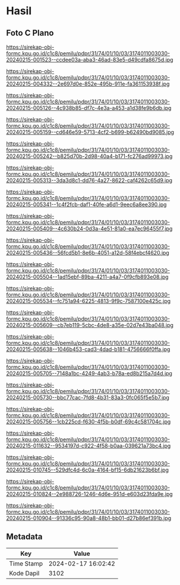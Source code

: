 # Hasil

## Foto C Plano

https://sirekap-obj-formc.kpu.go.id/c1c8/pemilu/pdpr/31/74/01/10/03/3174011003030-20240215-001523--ccdee03a-aba3-46ad-83e5-d49cdfa8675d.jpg

https://sirekap-obj-formc.kpu.go.id/c1c8/pemilu/pdpr/31/74/01/10/03/3174011003030-20240215-004332--2e697d0e-852e-495b-911e-fa361153938f.jpg

https://sirekap-obj-formc.kpu.go.id/c1c8/pemilu/pdpr/31/74/01/10/03/3174011003030-20240215-005126--4c938b85-df7c-4e3a-a453-a1d38fe9b6db.jpg

https://sirekap-obj-formc.kpu.go.id/c1c8/pemilu/pdpr/31/74/01/10/03/3174011003030-20240215-005159--cd646e59-5713-4cf2-b699-b62490bd9085.jpg

https://sirekap-obj-formc.kpu.go.id/c1c8/pemilu/pdpr/31/74/01/10/03/3174011003030-20240215-005242--b825d70b-2d98-40a4-b171-fc276ad99973.jpg

https://sirekap-obj-formc.kpu.go.id/c1c8/pemilu/pdpr/31/74/01/10/03/3174011003030-20240215-005313--3da3d8c1-dd76-4a27-8622-caf4262c65d9.jpg

https://sirekap-obj-formc.kpu.go.id/c1c8/pemilu/pdpr/31/74/01/10/03/3174011003030-20240215-005341--1c4f2fcb-daf1-40fe-a6d1-9eec6a8ee390.jpg

https://sirekap-obj-formc.kpu.go.id/c1c8/pemilu/pdpr/31/74/01/10/03/3174011003030-20240215-005409--4c630b24-0d3a-4e51-81a0-ea7ec96455f7.jpg

https://sirekap-obj-formc.kpu.go.id/c1c8/pemilu/pdpr/31/74/01/10/03/3174011003030-20240215-005436--56fcd5b1-8e6b-4051-a12d-58f4ebcf4620.jpg

https://sirekap-obj-formc.kpu.go.id/c1c8/pemilu/pdpr/31/74/01/10/03/3174011003030-20240215-005504--1ad15ebf-89ba-4211-a4a7-0f9cfb893e08.jpg

https://sirekap-obj-formc.kpu.go.id/c1c8/pemilu/pdpr/31/74/01/10/03/3174011003030-20240215-005534--fc751a94-6225-4813-9f9c-7587100e425c.jpg

https://sirekap-obj-formc.kpu.go.id/c1c8/pemilu/pdpr/31/74/01/10/03/3174011003030-20240215-005609--cb7eb119-5cbc-4de8-a35e-02d7e43ba048.jpg

https://sirekap-obj-formc.kpu.go.id/c1c8/pemilu/pdpr/31/74/01/10/03/3174011003030-20240215-005638--1046b453-cad3-4dad-b181-4756666f0ffa.jpg

https://sirekap-obj-formc.kpu.go.id/c1c8/pemilu/pdpr/31/74/01/10/03/3174011003030-20240215-005705--7148a1bc-4249-4ab3-b78a-ed8b215a7d4d.jpg

https://sirekap-obj-formc.kpu.go.id/c1c8/pemilu/pdpr/31/74/01/10/03/3174011003030-20240215-005730--bbc77cac-7fd8-4b31-83a3-0fc065f5e5b7.jpg

https://sirekap-obj-formc.kpu.go.id/c1c8/pemilu/pdpr/31/74/01/10/03/3174011003030-20240215-005756--1cb225cd-f630-4f5b-b0df-69c4c581704c.jpg

https://sirekap-obj-formc.kpu.go.id/c1c8/pemilu/pdpr/31/74/01/10/03/3174011003030-20240215-011632--9534197d-c922-4f58-b0aa-039621a73bc4.jpg

https://sirekap-obj-formc.kpu.go.id/c1c8/pemilu/pdpr/31/74/01/10/03/3174011003030-20240215-010745--529dfc4d-6c0a-4164-bf15-6db21623b6bf.jpg

https://sirekap-obj-formc.kpu.go.id/c1c8/pemilu/pdpr/31/74/01/10/03/3174011003030-20240215-010824--2e988726-1246-4d6e-951d-e603d23fda9e.jpg

https://sirekap-obj-formc.kpu.go.id/c1c8/pemilu/pdpr/31/74/01/10/03/3174011003030-20240215-010904--91336c95-90a8-48b1-bb01-d27b86ef391b.jpg


## Metadata

| Key        | Value               |
| ---------- | ------------------- |
| Time Stamp | 2024-02-17 16:02:42 |
| Kode Dapil | 3102                |




